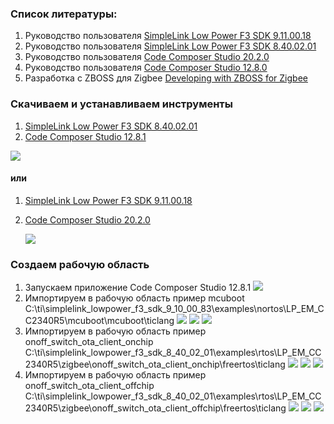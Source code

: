 ### Список литературы:
1. Руководство пользователя [SimpleLink Low Power F3 SDK 9.11.00.18](https://software-dl.ti.com/simplelink/esd/simplelink_lowpower_f3_sdk/9.11.00.18/exports/docs/zigbee/html/zboss-guide/index-cc23xx.html)
2. Руководство пользователя [SimpleLink Low Power F3 SDK 8.40.02.01](https://software-dl.ti.com/simplelink/esd/simplelink_lowpower_f3_sdk/8.40.02.01/exports/docs/zigbee/html/zboss-guide/index-cc23xx.html)
3. Руководство пользователя [Code Composer Studio 20.2.0 ](https://software-dl.ti.com/ccs/esd/documents/users_guide/index_getting-started.html)
4. Руководство пользователя [Code Composer Studio 12.8.0 ](https://software-dl.ti.com/ccs/esd/documents/users_guide_12.8.0/ccs_getting-started.html)
5. Разработка с ZBOSS для Zigbee [Developing with ZBOSS for Zigbee](https://software-dl.ti.com/simplelink/esd/simplelink_lowpower_f3_sdk/9.11.00.18/exports/docs/third_party/zboss_r23/doxygen/html/index.html)
### Скачиваем и устанавливаем инструменты
1. [SimpleLink Low Power F3 SDK 8.40.02.01](https://dr-download.ti.com/software-development/software-development-kit-sdk/MD-emMPuXshOG/8.40.02.01/simplelink_lowpower_f3_sdk_8_40_02_01.exe)
2. [Code Composer Studio 12.8.1](https://dr-download.ti.com/software-development/ide-configuration-compiler-or-debugger/MD-J1VdearkvK/12.8.1/CCS12.8.1.00005_win64.zip)

  ![](/images/2025-07-07_170556.png)

#### или 
1. [SimpleLink Low Power F3 SDK 9.11.00.18](https://dr-download.ti.com/software-development/software-development-kit-sdk/MD-emMPuXshOG/9.11.00.18/simplelink_lowpower_f3_sdk_9_11_00_18.exe)
2. [Code Composer Studio 20.2.0](https://dr-download.ti.com/software-development/ide-configuration-compiler-or-debugger/MD-J1VdearkvK/20.2.0/CCS_20.2.0.00012_win.zip)

   ![](/images/2025-07-07_171007.png)
### Создаем рабочую область
1. Запускаем приложение Code Composer Studio 12.8.1
  ![](/images/2025-07-07_175618.png)
2. Импортируем в рабочую область пример mcuboot
C:\ti\simplelink_lowpower_f3_sdk_9_10_00_83\examples\nortos\LP_EM_CC2340R5\mcuboot\mcuboot\ticlang
  ![](/images/2025-07-07_180639.png)
  ![](/images/2025-07-07_184241.png)
  ![](/images/2025-07-07_184620.png)
3. Импортируем в рабочую область пример onoff_switch_ota_client_onchip
C:\ti\simplelink_lowpower_f3_sdk_8_40_02_01\examples\rtos\LP_EM_CC2340R5\zigbee\onoff_switch_ota_client_onchip\freertos\ticlang
  ![](/images/2025-07-07_180639.png)
  ![](/images/2025-07-07_185545.png)
  ![](/images/2025-07-07_185742.png)
4. Импортируем в рабочую область пример onoff_switch_ota_client_offchip
C:\ti\simplelink_lowpower_f3_sdk_8_40_02_01\examples\rtos\LP_EM_CC2340R5\zigbee\onoff_switch_ota_client_offchip\freertos\ticlang
  ![](/images/2025-07-07_180639.png)
  ![](/images/2025-07-07_190403.png)
  ![](/images/2025-07-07_190522.png)


